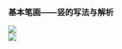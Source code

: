﻿---
layout: post
tags: [语文临池]
author: lqq
---

### 基本笔画——竖的写法与解析


![](https://xintd.github.io/lqq/imgage/lqq/img_21.png)  
![](https://xintd.github.io/lqq/imgage/lqq/img_22.png)  
